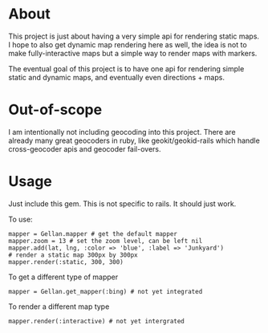 # About

This project is just about having a very simple api for rendering static
maps. I hope to also get dynamic map rendering here as well, the idea is
not to make fully-interactive maps but a simple way to render maps with
markers.

The eventual goal of this project is to have one api for rendering
simple static and dynamic maps, and eventually even directions + maps.

# Out-of-scope

I am intentionally not including geocoding into this project. There are
already many great geocoders in ruby, like geokit/geokid-rails which
handle cross-geocoder apis and geocoder fail-overs.

# Usage

Just include this gem. This is not specific to rails. It should just
work.

To use:

    mapper = Gellan.mapper # get the default mapper
    mapper.zoom = 13 # set the zoom level, can be left nil
    mapper.add(lat, lng, :color => 'blue', :label => 'Junkyard')
    # render a static map 300px by 300px
    mapper.render(:static, 300, 300)

To get a different type of mapper 
    
    mapper = Gellan.get_mapper(:bing) # not yet integrated

To render a different map type
    
    mapper.render(:interactive) # not yet intergrated



